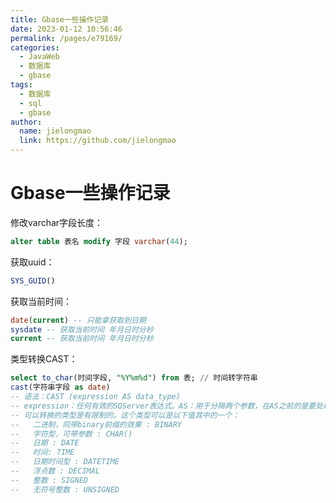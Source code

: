 ```yaml
---
title: Gbase一些操作记录
date: 2023-01-12 10:56:46
permalink: /pages/e79169/
categories:
  - JavaWeb
  - 数据库
  - gbase
tags:
  - 数据库
  - sql
  - gbase
author: 
  name: jielongmao
  link: https://github.com/jielongmao
---
```

# Gbase一些操作记录

修改varchar字段长度：

```sql
alter table 表名 modify 字段 varchar(44);
```

获取uuid：

```sql
SYS_GUID()
```

获取当前时间：

```sql
date(current) -- 只能拿获取到日期    
sysdate -- 获取当前时间 年月日时分秒   
current -- 获取当前时间 年月日时分秒
```

类型转换CAST：

```sql
select to_char(时间字段, "%Y%m%d") from 表; // 时间转字符串
cast(字符串字段 as date)
-- 语法：CAST (expression AS data_type)
-- expression：任何有效的SQServer表达式。AS：用于分隔两个参数，在AS之前的是要处理的数据，在AS之后是要转换的数据类型。data_type：目标系统所提供的数据类型，包括bigint和sql_variant，不能使用用户定义的数据类型。
-- 可以转换的类型是有限制的。这个类型可以是以下值其中的一个：
--   二进制，同带binary前缀的效果 : BINARY    
--   字符型，可带参数 : CHAR()     
--   日期 : DATE     
--   时间: TIME     
--   日期时间型 : DATETIME     
--   浮点数 : DECIMAL    
--   整数 : SIGNED     
--   无符号整数 : UNSIGNED
```
